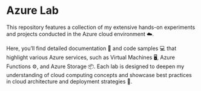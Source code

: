 # Azure Lab
This repository features a collection of my extensive hands-on experiments and projects conducted in the Azure cloud environment ☁️.

Here, you’ll find detailed documentation 📑 and code samples 💻 that highlight various Azure services, such as Virtual Machines 🖥️, Azure Functions ⚙️, and Azure Storage 📦. Each lab is designed to deepen my understanding of cloud computing concepts and showcase best practices in cloud architecture and deployment strategies 🚀.
